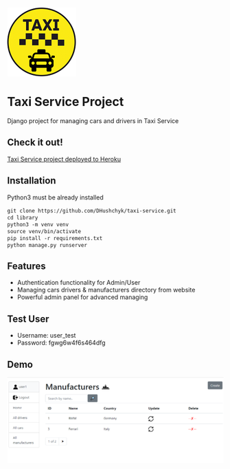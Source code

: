 ![logo](static/images/logo.png)


# Taxi Service Project

Django project for managing cars and drivers in Taxi Service

## Check it out!

[Taxi Service project deployed to Heroku](https://taxi-service-dh.herokuapp.com/)

## Installation

Python3 must be already installed

```shell
git clone https://github.com/DHushchyk/taxi-service.git
cd library
python3 -m venv venv
source venv/bin/activate
pip install -r requirements.txt
python manage.py runserver
```

## Features

* Authentication functionality for Admin/User
* Managing cars drivers & manufacturers directory from website
* Powerful admin panel for advanced managing


## Test User
* Username: user_test
* Password: fgwg6w4f6s464dfg


## Demo

![Website Interface](demo.PNG)